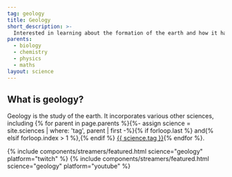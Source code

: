 ```yaml
---
tag: geology
title: Geology
short_description: >-
  Interested in learning about the formation of the earth and how it has changed over time?
parents:
  - biology
  - chemistry
  - physics
  - maths
layout: science
---
```

## What is geology?

Geology is the study of the earth. It incorporates various other sciences, including {% for parent in page.parents %}{%- assign science = site.sciences | where: 'tag', parent | first -%}{% if forloop.last %} and{% elsif forloop.index > 1 %},{% endif %} <a href="{{ science.url }}" class="text-{{ science.tag }}">{{ science.tag }}</a>{% endfor %}.

{% include components/streamers/featured.html science="geology" platform="twitch" %}
{% include components/streamers/featured.html science="geology" platform="youtube" %}
